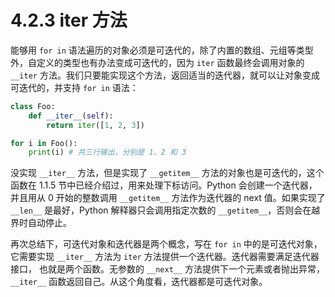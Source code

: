 # 4.2.3  iter 方法

能够用 `for in` 语法遍历的对象必须是可迭代的，除了内置的数组、元组等类型外，自定义的类型也有办法变成可迭代的，因为 `iter` 函数最终会调用对象的 `__iter` 方法。我们只要能实现这个方法，返回适当的迭代器，就可以让对象变成可迭代的，并支持 `for in` 语法：

```python
class Foo:
	def __iter__(self):
		return iter([1, 2, 3])

for i in Foo():
	print(i) # 共三行输出，分别是 1、2 和 3
```

没实现 `__iter__` 方法，但是实现了 `__getitem__` 方法的对象也是可迭代的，这个函数在 1.1.5 节中已经介绍过，用来处理下标访问。Python 会创建一个迭代器，并且用从 0 开始的整数调用 `__getitem__` 方法作为迭代器的 next 值。如果实现了 `__len__` 是最好，Python 解释器只会调用指定次数的 `__getitem__`，否则会在越界时自动停止。

再次总结下，可迭代对象和迭代器是两个概念，写在 `for in` 中的是可迭代对象，它需要实现 `__iter__` 方法为 `iter` 方法提供一个迭代器。迭代器需要满足迭代器接口， 也就是两个函数。无参数的 `__next__` 方法提供下一个元素或者抛出异常，`__iter__` 函数返回自己。从这个角度看，迭代器都是可迭代对象。

